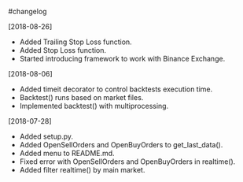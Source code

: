#changelog

[2018-08-26]

* Added Trailing Stop Loss function.
* Added Stop Loss function.
* Started introducing framework to work with Binance Exchange.

[2018-08-06]

* Added timeit decorator to control backtests execution time.
* Backtest() runs based on market files.
* Implemented backtest() with multiprocessing.

[2018-07-28]

* Added setup.py.
* Added OpenSellOrders and OpenBuyOrders to get_last_data().
* Added menu to README.md.
* Fixed error with OpenSellOrders and OpenBuyOrders in realtime().
* Added filter realtime() by main market.